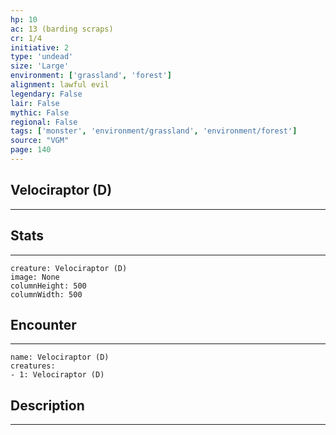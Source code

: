```yaml
---
hp: 10
ac: 13 (barding scraps)
cr: 1/4
initiative: 2
type: 'undead'    
size: 'Large'
environment: ['grassland', 'forest']
alignment: lawful evil
legendary: False
lair: False
mythic: False
regional: False
tags: ['monster', 'environment/grassland', 'environment/forest']
source: "VGM"
page: 140
---
```


## Velociraptor (D)
---



## Stats
---

```statblock
creature: Velociraptor (D)
image: None
columnHeight: 500
columnWidth: 500
```

## Encounter
---

```encounter-table
name: Velociraptor (D)
creatures:
- 1: Velociraptor (D)
```

## Description
---




